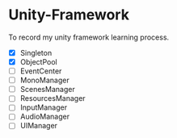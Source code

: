 # Unity-Framework
To record my unity framework learning process.

- [x] Singleton
- [x] ObjectPool
- [ ] EventCenter
- [ ] MonoManager
- [ ] ScenesManager
- [ ] ResourcesManager
- [ ] InputManager
- [ ] AudioManager
- [ ] UIManager
